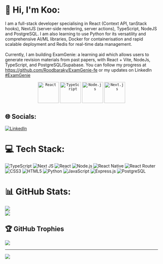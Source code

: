 # 💫 Hi, I'm Koo:
I am a full-stack developer specialising in React (Context API, tanStack hooks), NextJS (server-side rendering, server actions), TypeScript, NodeJS and PostgreSQL. I am also learning to use Python for its versatility and comprehensive AI/ML libraries, Docker for containerisation and rapid scalable deployment and Redis for real-time data management.<br><br>Currently, I am building ExamGenie: a learning aid which allows users to generate revision materials from past papers, with React + Vite, NodeJs, TypeScript, and PostgreSQL/Supabase. You can follow my progress at https://github.com/Roodbaraky/ExamGenie-fe or my updates on LinkedIn [#ExamGenie](https://www.linkedin.com/feed/hashtag/?keywords=examgenie)

<div align="center">
	<code><img width="69" src="https://user-images.githubusercontent.com/25181517/183897015-94a058a6-b86e-4e42-a37f-bf92061753e5.png" alt="React" title="React"/></code>
	<code><img width="69" src="https://user-images.githubusercontent.com/25181517/183890598-19a0ac2d-e88a-4005-a8df-1ee36782fde1.png" alt="TypeScript" title="TypeScript"/></code>
	<code><img width="69" src="https://user-images.githubusercontent.com/25181517/183568594-85e280a7-0d7e-4d1a-9028-c8c2209e073c.png" alt="Node.js" title="Node.js"/></code>
	<code><img width="69" src="https://github.com/marwin1991/profile-technology-icons/assets/136815194/5f8c622c-c217-4649-b0a9-7e0ee24bd704" alt="Next.js" title="Next.js"/></code>
</div>

## 🌐 Socials:
[![LinkedIn](https://img.shields.io/badge/LinkedIn-%230077B5.svg?logo=linkedin&logoColor=white)](https://www.linkedin.com/in/koorosh-roodbaraky/) 

# 💻 Tech Stack:
![TypeScript](https://img.shields.io/badge/typescript-%23007ACC.svg?style=for-the-badge&logo=typescript&logoColor=white) ![Next JS](https://img.shields.io/badge/Next-black?style=for-the-badge&logo=next.js&logoColor=white)  ![React](https://img.shields.io/badge/react-%2320232a.svg?style=for-the-badge&logo=react&logoColor=%2361DAFB) ![Node.js](https://img.shields.io/badge/node-%23323330.svg?style=for-the-badge&logo=node&logoColor=%23F7DF1E) ![React Native](https://img.shields.io/badge/react_native-%2320232a.svg?style=for-the-badge&logo=react&logoColor=%2361DAFB) ![React Router](https://img.shields.io/badge/React_Router-CA4245?style=for-the-badge&logo=react-router&logoColor=white) ![CSS3](https://img.shields.io/badge/css3-%231572B6.svg?style=for-the-badge&logo=css3&logoColor=white) ![HTML5](https://img.shields.io/badge/html5-%23E34F26.svg?style=for-the-badge&logo=html5&logoColor=white) ![Python](https://img.shields.io/badge/python-3670A0?style=for-the-badge&logo=python&logoColor=ffdd54) ![JavaScript](https://img.shields.io/badge/javascript-%23323330.svg?style=for-the-badge&logo=javascript&logoColor=%23F7DF1E) ![Express.js](https://img.shields.io/badge/express.js-%23404d59.svg?style=for-the-badge&logo=express&logoColor=%2361DAFB) ![PostgreSQL](https://img.shields.io/badge/postgresql-black?style=for-the-badge&logo=postgresql&logoColor=white)
# 📊 GitHub Stats:
![](https://github-readme-streak-stats.herokuapp.com/?user=Roodbaraky&theme=dark&hide_border=false)<br/>
![](https://github-readme-stats.vercel.app/api/top-langs/?username=Roodbaraky&theme=dark&hide_border=false&include_all_commits=false&count_private=false&layout=compact)

## 🏆 GitHub Trophies
![](https://github-profile-trophy.vercel.app/?username=Roodbaraky&theme=monokai&no-frame=false&no-bg=true&margin-w=4)

---
[![](https://visitcount.itsvg.in/api?id=Roodbaraky&icon=0&color=4)](https://visitcount.itsvg.in)

<!-- Proudly created with GPRM ( https://gprm.itsvg.in ) -->
